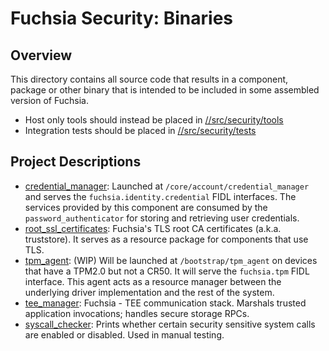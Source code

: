 # Fuchsia Security: Binaries
## Overview
This directory contains all source code that results in a component, package
or other binary that is intended to be included in some assembled version
of Fuchsia.

- Host only tools should instead be placed in [//src/security/tools](//src/security/tools)
- Integration tests should be placed in [//src/security/tests](//src/security/tests)

## Project Descriptions
* [credential\_manager](//src/security/bin/credential_manager): Launched at
  `/core/account/credential_manager` and serves the `fuchsia.identity.credential` FIDL
  interfaces. The services provided by this component are consumed by the
  `password_authenticator` for storing and retrieving user credentials.
* [root\_ssl\_certificates](//src/security/bin/root_ssl_certificates): Fuchsia's
  TLS root CA certificates (a.k.a. truststore). It serves as a resource package
  for components that use TLS.
* [tpm\_agent](//src/security/bin/tpm_agent): (WIP) Will be launched at `/bootstrap/tpm_agent`
  on devices that have a TPM2.0 but not a CR50. It will serve the `fuchsia.tpm` FIDL interface.
  This agent acts as a resource manager between the underlying driver implementation and
  the rest of the system.
* [tee\_manager](//src/security/bin/tee_manager): Fuchsia - TEE communication
  stack. Marshals trusted application invocations; handles secure storage RPCs.
* [syscall\_checker](//src/security/bin/syscall_checker): Prints whether certain
  security sensitive system calls are enabled or disabled. Used in manual testing.
